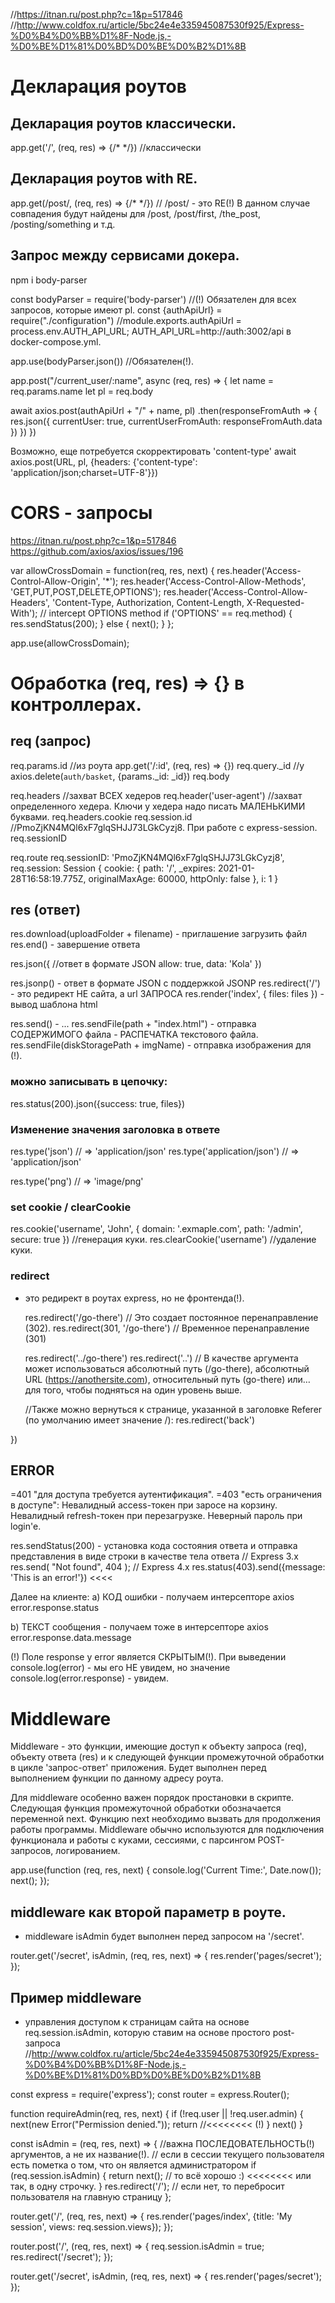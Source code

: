 //https://itnan.ru/post.php?c=1&p=517846
//http://www.coldfox.ru/article/5bc24e4e335945087530f925/Express-%D0%B4%D0%BB%D1%8F-Node.js,-%D0%BE%D1%81%D0%BD%D0%BE%D0%B2%D1%8B

# Декларация роутов
## Декларация роутов классически.
app.get('/', (req, res) => {/* */})      //классически


## Декларация роутов with RE.
app.get(/post/, (req, res) => {/* */})   //  /post/ - это RE(!)
В данном случае совпадения будут найдены для /post, /post/first, /the_post, /posting/something и т.д.


## Запрос между сервисами докера.
npm i body-parser

const bodyParser = require('body-parser')         //(!) Обязателен для всех запросов, которые имеют pl.
const {authApiUrl} = require("./configuration")   //module.exports.authApiUrl = process.env.AUTH_API_URL; AUTH_API_URL=http://auth:3002/api в docker-compose.yml.

app.use(bodyParser.json())        //Обязателен(!).

app.post("/current_user/:name", async (req, res) => {
  let name = req.params.name
  let pl = req.body

  await axios.post(authApiUrl + "/" + name, pl) 
  .then(responseFromAuth => { 
    res.json({
      currentUser: true,
      currentUserFromAuth: responseFromAuth.data
    })
  })
})


Возможно, еще потребуется скорректировать 'content-type'
await axios.post(URL, pl, {headers: {'content-type': 'application/json;charset=UTF-8'}})




# CORS - запросы
  https://itnan.ru/post.php?c=1&p=517846
  https://github.com/axios/axios/issues/196

var allowCrossDomain = function(req, res, next) {
  res.header('Access-Control-Allow-Origin', '*');
  res.header('Access-Control-Allow-Methods', 'GET,PUT,POST,DELETE,OPTIONS');
  res.header('Access-Control-Allow-Headers', 'Content-Type, Authorization, Content-Length, X-Requested-With');
  // intercept OPTIONS method
  if ('OPTIONS' == req.method) {
    res.sendStatus(200);
  } else {
    next();
  }
};

app.use(allowCrossDomain);




# Обработка (req, res) => {} в контроллерах.
  ## req (запрос)
  req.params.id              //из роута app.get('/:id', (req, res) => {})
  req.query._id              //у axios.delete(`auth/basket`, {params._id: _id})
  req.body
  
  req.headers                  //захват ВСЕХ хедеров
  req.header('user-agent')     //захват определенного хедера. Ключи у хедера надо писать МАЛЕНЬКИМИ буквами.
  req.headers.cookie
  req.session.id              //PmoZjKN4MQl6xF7glqSHJJ73LGkCyzj8. При работе с express-session.
  req.sessionID

req.route
req.sessionID: 'PmoZjKN4MQl6xF7glqSHJJ73LGkCyzj8',
req.session: Session {
  cookie: {
     path: '/',
    _expires: 2021-01-28T16:58:19.775Z,
     originalMaxAge: 60000,
     httpOnly: false
  },
  i: 1
}




  ## res (ответ)
  res.download(uploadFolder + filename) - приглашение загрузить файл
  res.end() - завершение ответа

  res.json({       //ответ в формате JSON
      allow: true,
      data: 'Kola'
  })

  res.jsonp() - ответ в формате JSON с поддержкой JSONP
  res.redirect('/') - это редирект НЕ сайта, а url ЗАПРОСА
  res.render('index', { files: files }) - вывод шаблона html

  res.send()  - ...
  res.sendFile(path + "index.html")        - отправка СОДЕРЖИМОГО файла - РАСПЕЧАТКА текстового файла.
  res.sendFile(diskStoragePath + imgName)  - отправка изображения для <img> (!).


  ### можно записывать в цепочку:
  res.status(200).json({success: true, files})





  ### Изменение значения заголовка в ответе
  res.type('json')             // => 'application/json'
  res.type('application/json') // => 'application/json'
  
  res.type('png')         // => 'image/png'





  ### set cookie / clearCookie
  res.cookie('username', 'John', { domain: '.exmaple.com', path: '/admin', secure: true })   //генерация куки.
  res.clearCookie('username')     //удаление куки.
  
  


  ### redirect
- это редирект в роутах express, но не фронтенда(!).
  
  res.redirect('/go-there') // Это создает постоянное перенаправление (302).
  res.redirect(301, '/go-there') // Временное перенаправление (301)
 
  res.redirect('../go-there')
  res.redirect('..')
  // В качестве аргумента может использоваться абсолютный путь (/go-there), абсолютный URL (https://anothersite.com), относительный путь (go-there) или… для того, чтобы подняться на один уровень выше.
  
  
  //Также можно вернуться к странице, указанной в заголовке Referer (по умолчанию имеет значение /):
  res.redirect('back')

  
})





## ERROR
=401 "для доступа требуется аутентификация".
=403 "есть ограничения в доступе": Невалидный access-токен при заросе на корзину. Невалидный refresh-токен при перезагрузке. Неверный пароль при login'e.

res.sendStatus(200) - установка кода состояния ответа и отправка представления в виде строки в качестве тела ответа
// Express 3.x
res.send( "Not found", 404 );
// Express 4.x
res.status(403).send({message: 'This is an error!'})    <<<<

Далее на клиенте:
а) КОД ошибки - получаем интерсепторе axios
error.response.status

b) ТЕКСТ сообщения - получаем тоже в интерсепторе axios
error.response.data.message

(!) Поле response у error является СКРЫТЫМ(!).
При выведении console.log(error) - мы его НЕ увидем,
но значение console.log(error.response) - увидем.






# Middleware
Middleware - это функции, имеющие доступ к объекту запроса (req), объекту ответа (res) и к следующей функции промежуточной обработки в цикле 'запрос-ответ' приложения.
Будет выполнен перед выполнением функции по данному адресу роута.

Для middleware особенно важен порядок простановки в скрипте.
Следующая функция промежуточной обработки обозначается переменной next. Функцию next необходимо вызвать для продолжения работы программы.
Middleware обычно используются для подключения функционала и работы с куками, сессиями, с парсингом POST-запросов, логированием.

app.use(function (req, res, next) {
  console.log('Current Time:', Date.now());
  next();
});


## middleware как второй параметр в роуте.
- middleware isAdmin будет выполнен перед запросом на '/secret'.

router.get('/secret', isAdmin, (req, res, next) => {
  res.render('pages/secret');
});



## Пример middleware
-  управления доступом к страницам сайта на основе req.session.isAdmin, которую ставим на основе простого post-запроса
//http://www.coldfox.ru/article/5bc24e4e335945087530f925/Express-%D0%B4%D0%BB%D1%8F-Node.js,-%D0%BE%D1%81%D0%BD%D0%BE%D0%B2%D1%8B

const express = require('express');
const router = express.Router();

function requireAdmin(req, res, next) {
  if (!req.user || !req.user.admin) {
    next(new Error("Permission denied."));
    return               //<<<<<<<< (!)
  }
  next()
}

const isAdmin = (req, res, next) => {    //важна ПОСЛЕДОВАТЕЛЬНОСТЬ(!) аргументов, а не их название(!).
  // если в сессии текущего пользователя есть пометка о том, что он является администратором
  if (req.session.isAdmin) {
    return next();  // то всё хорошо :)    <<<<<<<< или так, в одну строчку.
  }
  res.redirect('/');  // если нет, то перебросит пользователя на главную страницу
};

router.get('/', (req, res, next) => {
  res.render('pages/index', {title: 'My session', views: req.session.views});
});

router.post('/', (req, res, next) => {
  req.session.isAdmin = true;
  res.redirect('/secret');
});

router.get('/secret', isAdmin, (req, res, next) => {
  res.render('pages/secret');
});
